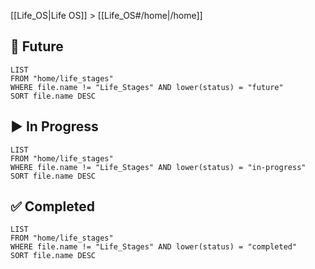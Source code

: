 [[Life_OS|Life OS]] > [[Life_OS#/home|/home]]

<!-- Life Stages: Track & document your life (eg school, first job, etc). The life stage template is generated when you create a new note from this page. -->

## 🔮 Future

```dataview
LIST
FROM "home/life_stages"
WHERE file.name != "Life_Stages" AND lower(status) = "future"
SORT file.name DESC
```

## ▶️ In Progress

```dataview
LIST
FROM "home/life_stages"
WHERE file.name != "Life_Stages" AND lower(status) = "in-progress"
SORT file.name DESC
```

## ✅ Completed

```dataview
LIST
FROM "home/life_stages"
WHERE file.name != "Life_Stages" AND lower(status) = "completed"
SORT file.name DESC
```
